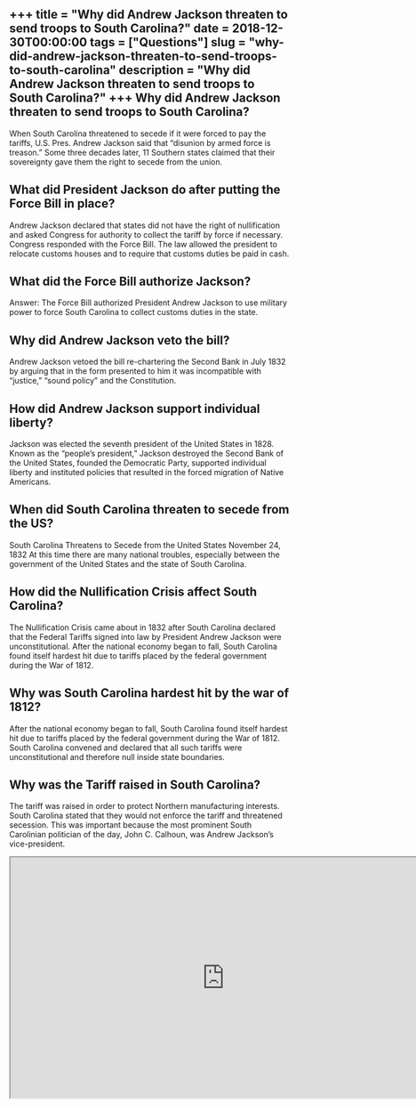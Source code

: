 +++
title = "Why did Andrew Jackson threaten to send troops to South Carolina?"
date = 2018-12-30T00:00:00
tags = ["Questions"]
slug = "why-did-andrew-jackson-threaten-to-send-troops-to-south-carolina"
description = "Why did Andrew Jackson threaten to send troops to South Carolina?"
+++
Why did Andrew Jackson threaten to send troops to South Carolina?
-----------------------------------------------------------------

When South Carolina threatened to secede if it were forced to pay the tariffs, U.S. Pres. Andrew Jackson said that “disunion by armed force is treason.” Some three decades later, 11 Southern states claimed that their sovereignty gave them the right to secede from the union.

What did President Jackson do after putting the Force Bill in place?
--------------------------------------------------------------------

Andrew Jackson declared that states did not have the right of nullification and asked Congress for authority to collect the tariff by force if necessary. Congress responded with the Force Bill. The law allowed the president to relocate customs houses and to require that customs duties be paid in cash.

What did the Force Bill authorize Jackson?
------------------------------------------

Answer: The Force Bill authorized President Andrew Jackson to use military power to force South Carolina to collect customs duties in the state.

Why did Andrew Jackson veto the bill?
-------------------------------------

Andrew Jackson vetoed the bill re-chartering the Second Bank in July 1832 by arguing that in the form presented to him it was incompatible with “justice,” “sound policy” and the Constitution.

How did Andrew Jackson support individual liberty?
--------------------------------------------------

Jackson was elected the seventh president of the United States in 1828. Known as the “people’s president,” Jackson destroyed the Second Bank of the United States, founded the Democratic Party, supported individual liberty and instituted policies that resulted in the forced migration of Native Americans.

When did South Carolina threaten to secede from the US?
-------------------------------------------------------

South Carolina Threatens to Secede from the United States November 24, 1832 At this time there are many national troubles, especially between the government of the United States and the state of South Carolina.

How did the Nullification Crisis affect South Carolina?
-------------------------------------------------------

The Nullification Crisis came about in 1832 after South Carolina declared that the Federal Tariffs signed into law by President Andrew Jackson were unconstitutional. After the national economy began to fall, South Carolina found itself hardest hit due to tariffs placed by the federal government during the War of 1812.

Why was South Carolina hardest hit by the war of 1812?
------------------------------------------------------

After the national economy began to fall, South Carolina found itself hardest hit due to tariffs placed by the federal government during the War of 1812. South Carolina convened and declared that all such tariffs were unconstitutional and therefore null inside state boundaries.

Why was the Tariff raised in South Carolina?
--------------------------------------------

The tariff was raised in order to protect Northern manufacturing interests. South Carolina stated that they would not enforce the tariff and threatened secession. This was important because the most prominent South Carolinian politician of the day, John C. Calhoun, was Andrew Jackson’s vice-president.

<iframe allow="accelerometer; autoplay; clipboard-write; encrypted-media; gyroscope; picture-in-picture" allowfullscreen="" class="__youtube_prefs__  epyt-is-override  no-lazyload" data-no-lazy="1" data-origheight="433" data-origwidth="770" data-skipgform_ajax_framebjll="" height="433" id="_ytid_25838" loading="lazy" src="https://www.youtube.com/embed/KYYeHLPSKcQ?enablejsapi=1&autoplay=0&cc_load_policy=0&cc_lang_pref=&iv_load_policy=1&loop=0&modestbranding=0&rel=1&fs=1&playsinline=0&autohide=2&theme=dark&color=red&controls=1&" title="YouTube player" width="770"></iframe>